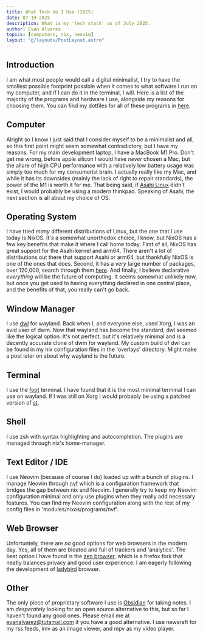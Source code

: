 ```yaml
---
title: What Tech do I Use (2025)
date: 07-19-2025
description: What is my 'tech stack' as of July 2025.
author: Evan Alvarez
topics: [computers, nix, neovim]
layout: "@/layouts/PostLayout.astro"
---
```


## Introduction

I am what most people would call a digital minimalist, I try to have the smallest possible footprint possible when it comes
to what software I run on my computer, and if I can do it in the terminal, I will. Here is a list of the majority of the programs
and hardware I use, alongside my reasons for choosing them. You can find my dotfiles for all of these programs in [here](https://github.com/sheikhevan/nix).

## Computer

Alright so I know I just said that I consider myself to be a minimalist and all, so this first point might seem somewhat contradictory,
but I have my reasons. For my main development laptop, I have a MacBook M1 Pro. Don't get me wrong, before apple silicon I would have
_never_ chosen a Mac, but the allure of high CPU performance with a relatively low battery usage was simply too much for my consumerist
brain. I actually really like my Mac, and while it has its downsides (mainly the lack of right to repair standards), the power of the
M1 is worth it for me. That being said, if [Asahi Linux](https://evanalvarez.dev/writings/have-a-macbook-use-asahi) didn't exist, I would probably be using a modern thinkpad. Speaking of Asahi,
the next section is all about my choice of OS.

## Operating System

I have tried _many_ different distributions of Linux, but the one that I use today is NixOS. It's a somewhat unorthodox choice, I know, but
NixOS has a few key benefits that make it where I call home today. First of all, NixOS has great support for the Asahi kernel and arm64. There
aren't a lot of distributions out there that support Asahi or arm64, but thankfully NixOS is one of the ones that does. Second, it has a _very_
large number of packages, over 120,000, search through them [here](https://search.nixos.org/packages). And finally, I believe declarative _everything_ will be the future of computing.
It seems somewhat unlikely now, but once you get used to having everything declared in one central place, and the benefits of that, you really
can't go back.

## Window Manager

I use [dwl](https://codeberg.org/dwl/dwl) for wayland. Back when I, and everyone else, used Xorg, I was an avid user of dwm. Now that wayland has become the standard, dwl
seemed like the logical option. It's not perfect, but it's relatively minimal and is a decently accurate clone of dwm for wayland. My custom
build of dwl can be found in my nix configuration files in the 'overlays' directory. Might make a post later on about why wayland is the future.

## Terminal

I use the [foot](https://codeberg.org/dnkl/foot) terminal. I have found that it is the most minimal terminal I can use on wayland. If I was still on Xorg I would probably be using
a patched version of [st](https://st.suckless.org/).

## Shell

I use zsh with syntax highlighting and autocompletion. The plugins are managed through nix's home-manager.

## Text Editor / IDE

I use Neovim (because of course I do) loaded up with a bunch of plugins. I manage Neovim through [nvf](https://github.com/NotAShelf/nvf) which is a configuration framework
that bridges the gap between nix and Neovim. I generally try to keep my Neovim configuration minimal and only use plugins when they really
add necessary features. You can find my Neovim configuration along with the rest of my config files in 'modules/nixos/programs/nvf'.

## Web Browser

Unfortuntely, there are _no_ good options for web browsers in the modern day. Yes, all of them are bloated and full of trackers and 'analytics'.
The best option I have found is the [zen browser](https://zen-browser.app/), which is a firefox fork that neatly balances privacy and good user experience. I am eagerly
following the development of [ladybird](https://ladybird.org/) browser.

## Other

The only piece of proprietary software I use is [Obsidian](https://obsidian.md/) for taking notes. I am _desperately_ looking for an open source alternative to this, but
so far I haven't found any good ones. Please email me at [evanalvarez@tutamail.com](mailto:evanalvarez@tutamail.com) if you have a good alternative. I use newsraft for my rss feeds,
imv as an image viewer, and mpv as my video player.
